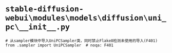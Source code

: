 # `stable-diffusion-webui\modules\models\diffusion\uni_pc\__init__.py`

```
# 从sampler模块中导入UniPCSampler类，同时禁止Flake8检测未使用的导入(F401)
from .sampler import UniPCSampler  # noqa: F401
```